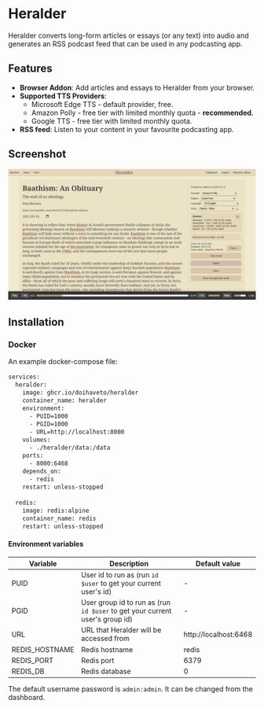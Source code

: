 # Heralder

Heralder converts long-form articles or essays (or any text) into audio and generates an RSS podcast feed that can be used in any podcasting app.

## Features

- **Browser Addon**: Add articles and essays to Heralder from your browser.
- **Supported TTS Providers**:
  - Microsoft Edge TTS - default provider, free.
  - Amazon Polly - free tier with limited monthly quota - **recommended.**
  - Google TTS - free tier with limited monthly quota.
- **RSS feed**: Listen to your content in your favourite podcasting app.

## Screenshot
![Screenshot](https://github.com/doihaveto/heralder/blob/main/screenshot.png?raw=true)
## Installation
### Docker
An example docker-compose file:
```
services:
  heralder:
    image: ghcr.io/doihaveto/heralder
    container_name: heralder
    environment:
      - PUID=1000
      - PGID=1000
      - URL=http://localhost:8000
    volumes:
      - ./heralder/data:/data
    ports:
      - 8000:6468
    depends_on:
      - redis
    restart: unless-stopped 

  redis:
    image: redis:alpine
    container_name: redis
    restart: unless-stopped 
```
#### Environment variables

| Variable       | Description                                                                  | Default value         |
| -------------- | ---------------------------------------------------------------------------- | --------------------- |
| PUID           | User id to run as (run `id $user` to get your current user's id)             | -                     |
| PGID           | User group id to run as (run `id $user` to get your current user's group id) | -                     |
| URL            | URL that Heralder will be accessed from                                      | http://localhost:6468 |
| REDIS_HOSTNAME | Redis hostname                                                               | redis                 |
| REDIS_PORT     | Redis port                                                                   | 6379                  |
| REDIS_DB       | Redis database                                                               | 0                     |

The default username password is `admin:admin`. It can be changed from the dashboard.

